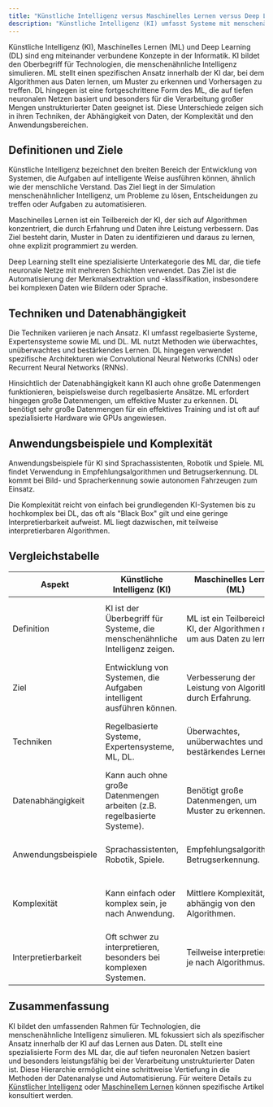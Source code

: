 ```yaml
---
title: "Künstliche Intelligenz versus Maschinelles Lernen versus Deep Learning"
description: "Künstliche Intelligenz (KI) umfasst Systeme mit menschenähnlicher Intelligenz, Maschinelles Lernen (ML) ist ein Teilbereich der KI zum Lernen aus Daten, und Deep Learning (DL) ein Subfeld des ML mit tiefen neuronalen Netzen. Sie unterscheiden sich in Techniken, Datenabhängigkeit und Anwendungen."
---
```


Künstliche Intelligenz (KI), Maschinelles Lernen (ML) und Deep Learning (DL) sind eng miteinander verbundene Konzepte in der Informatik. KI bildet den Oberbegriff für Technologien, die menschenähnliche Intelligenz simulieren. ML stellt einen spezifischen Ansatz innerhalb der KI dar, bei dem Algorithmen aus Daten lernen, um Muster zu erkennen und Vorhersagen zu treffen. DL hingegen ist eine fortgeschrittene Form des ML, die auf tiefen neuronalen Netzen basiert und besonders für die Verarbeitung großer Mengen unstrukturierter Daten geeignet ist. Diese Unterschiede zeigen sich in ihren Techniken, der Abhängigkeit von Daten, der Komplexität und den Anwendungsbereichen.

## Definitionen und Ziele

Künstliche Intelligenz bezeichnet den breiten Bereich der Entwicklung von Systemen, die Aufgaben auf intelligente Weise ausführen können, ähnlich wie der menschliche Verstand. Das Ziel liegt in der Simulation menschenähnlicher Intelligenz, um Probleme zu lösen, Entscheidungen zu treffen oder Aufgaben zu automatisieren.

Maschinelles Lernen ist ein Teilbereich der KI, der sich auf Algorithmen konzentriert, die durch Erfahrung und Daten ihre Leistung verbessern. Das Ziel besteht darin, Muster in Daten zu identifizieren und daraus zu lernen, ohne explizit programmiert zu werden.

Deep Learning stellt eine spezialisierte Unterkategorie des ML dar, die tiefe neuronale Netze mit mehreren Schichten verwendet. Das Ziel ist die Automatisierung der Merkmalsextraktion und -klassifikation, insbesondere bei komplexen Daten wie Bildern oder Sprache.

## Techniken und Datenabhängigkeit

Die Techniken variieren je nach Ansatz. KI umfasst regelbasierte Systeme, Expertensysteme sowie ML und DL. ML nutzt Methoden wie überwachtes, unüberwachtes und bestärkendes Lernen. DL hingegen verwendet spezifische Architekturen wie Convolutional Neural Networks (CNNs) oder Recurrent Neural Networks (RNNs).

Hinsichtlich der Datenabhängigkeit kann KI auch ohne große Datenmengen funktionieren, beispielsweise durch regelbasierte Ansätze. ML erfordert hingegen große Datenmengen, um effektive Muster zu erkennen. DL benötigt sehr große Datenmengen für ein effektives Training und ist oft auf spezialisierte Hardware wie GPUs angewiesen.

## Anwendungsbeispiele und Komplexität

Anwendungsbeispiele für KI sind Sprachassistenten, Robotik und Spiele. ML findet Verwendung in Empfehlungsalgorithmen und Betrugserkennung. DL kommt bei Bild- und Spracherkennung sowie autonomen Fahrzeugen zum Einsatz.

Die Komplexität reicht von einfach bei grundlegenden KI-Systemen bis zu hochkomplex bei DL, das oft als "Black Box" gilt und eine geringe Interpretierbarkeit aufweist. ML liegt dazwischen, mit teilweise interpretierbaren Algorithmen.

## Vergleichstabelle

| Aspekt                | Künstliche Intelligenz (KI)                                              | Maschinelles Lernen (ML)                                                  | Deep Learning (DL)                                                             |
|-----------------------|---------------------------------------------------------------------------|---------------------------------------------------------------------------|--------------------------------------------------------------------------------|
| Definition            | KI ist der Überbegriff für Systeme, die menschenähnliche Intelligenz zeigen. | ML ist ein Teilbereich der KI, der Algorithmen nutzt, um aus Daten zu lernen. | DL ist ein Teilbereich des ML, der neuronale Netze mit vielen Schichten verwendet. |
| Ziel                  | Entwicklung von Systemen, die Aufgaben intelligent ausführen können.         | Verbesserung der Leistung von Algorithmen durch Erfahrung.                    | Automatisierung der Merkmalsextraktion und -klassifikation.                        |
| Techniken             | Regelbasierte Systeme, Expertensysteme, ML, DL.                              | Überwachtes, unüberwachtes und bestärkendes Lernen.                           | Convolutional Neural Networks (CNNs), Recurrent Neural Networks (RNNs).            |
| Datenabhängigkeit     | Kann auch ohne große Datenmengen arbeiten (z.B. regelbasierte Systeme).      | Benötigt große Datenmengen, um Muster zu erkennen.                            | Benötigt sehr große Datenmengen für effektives Training.                           |
| Anwendungsbeispiele   | Sprachassistenten, Robotik, Spiele.                                          | Empfehlungsalgorithmen, Betrugserkennung.                                     | Bild- und Spracherkennung, autonome Fahrzeuge.                                     |
| Komplexität           | Kann einfach oder komplex sein, je nach Anwendung.                           | Mittlere Komplexität, abhängig von den Algorithmen.                           | Hohe Komplexität, erfordert oft spezialisierte Hardware (z.B. GPUs).               |
| Interpretierbarkeit   | Oft schwer zu interpretieren, besonders bei komplexen Systemen.              | Teilweise interpretierbar, je nach Algorithmus.                               | Oft als "Black Box" betrachtet, schwer zu interpretieren.                          |

## Zusammenfassung

KI bildet den umfassenden Rahmen für Technologien, die menschenähnliche Intelligenz simulieren. ML fokussiert sich als spezifischer Ansatz innerhalb der KI auf das Lernen aus Daten. DL stellt eine spezialisierte Form des ML dar, die auf tiefen neuronalen Netzen basiert und besonders leistungsfähig bei der Verarbeitung unstrukturierter Daten ist. Diese Hierarchie ermöglicht eine schrittweise Vertiefung in die Methoden der Datenanalyse und Automatisierung. Für weitere Details zu [Künstlicher Intelligenz](/open-fidup/lerninhalte/ki) oder [Maschinellem Lernen](/open-fidup/lerninhalte/maschinelles-lernen) können spezifische Artikel konsultiert werden.